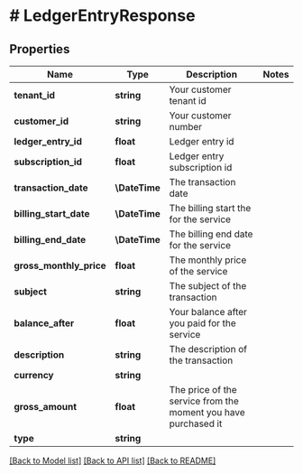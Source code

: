 # # LedgerEntryResponse

## Properties

Name | Type | Description | Notes
------------ | ------------- | ------------- | -------------
**tenant_id** | **string** | Your customer tenant id |
**customer_id** | **string** | Your customer number |
**ledger_entry_id** | **float** | Ledger entry id |
**subscription_id** | **float** | Ledger entry subscription id |
**transaction_date** | **\DateTime** | The transaction date |
**billing_start_date** | **\DateTime** | The billing start the for the service |
**billing_end_date** | **\DateTime** | The billing end date for the service |
**gross_monthly_price** | **float** | The monthly price of the service |
**subject** | **string** | The subject of the transaction |
**balance_after** | **float** | Your balance after you paid for the service |
**description** | **string** | The description of the transaction |
**currency** | **string** |  |
**gross_amount** | **float** | The price of the service from the moment you have purchased it |
**type** | **string** |  |

[[Back to Model list]](../../README.md#models) [[Back to API list]](../../README.md#endpoints) [[Back to README]](../../README.md)
